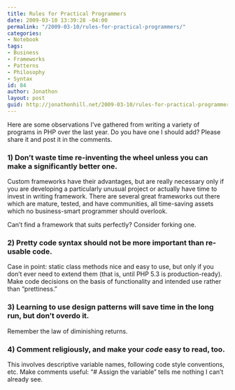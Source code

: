 ```yaml
---
title: Rules for Practical Programmers
date: 2009-03-10 13:39:28 -04:00
permalink: "/2009-03-10/rules-for-practical-programmers/"
categories:
- Notebook
tags:
- Business
- Frameworks
- Patterns
- Philosophy
- Syntax
id: 84
author: Jonathon
layout: post
guid: http://jonathonhill.net/2009-03-10/rules-for-practical-programmers/
---
```


Here are some observations I&#8217;ve gathered from writing a variety of programs in PHP over the last year. Do you have one I should add? Please share it and post it in the comments.

### 1) Don&#8217;t waste time re-inventing the wheel unless you can make a significantly better one.

Custom frameworks have their advantages, but are really necessary only if you are developing a particularly unusual project or actually have time to invest in writing framework. There are several great frameworks out there which are mature, tested, and have communities, all time-saving assets which no business-smart programmer should overlook.

Can&#8217;t find a framework that suits perfectly? Consider forking one.

### 2) Pretty code syntax should not be more important than re-usable code.

Case in point: static class methods nice and easy to use, but only if you don&#8217;t ever need to extend them (that is, until PHP 5.3 is production-ready). Make code decisions on the basis of functionality and intended use rather than &#8220;prettiness.&#8221;

### 3) Learning to use design patterns will save time in the long run, but don&#8217;t overdo it.

Remember the law of diminishing returns.

### 4) Comment religiously, and make your _code_ easy to read, too.

This involves descriptive variable names, following code style conventions, etc. Make comments useful: &#8220;# Assign the variable&#8221; tells me nothing I can&#8217;t already see.